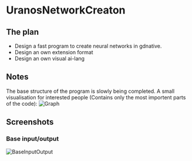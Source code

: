 # UranosNetworkCreaton

## The plan
- Design a fast program to create neural networks in gdnative.
- Design an own extension format
- Design an own visual ai-lang

## Notes
The base structure of the program is slowly being completed. A small visualisation for interested people (Contains only the most importent parts of the code):
![Graph](https://raw.githubusercontent.com/UranosNetworkCreation/UranosNetworkCreaton/main/dev-base-graph.png)

## Screenshots
### Base input/output
![BaseInputOutput](https://raw.githubusercontent.com/UranosNetworkCreation/UranosNetworkCreaton/main/examples/baseOutputInput.png)
